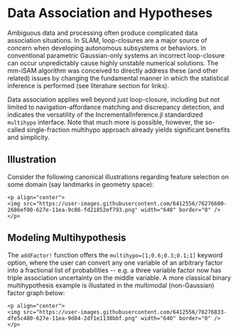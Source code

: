 # Data Association and Hypotheses

Ambiguous data and processing often produce complicated data association situations.  In SLAM, loop-closures are a major source of concern when developing autonomous subsystems or behaviors.  In conventional parametric Gaussian-only systems an incorrect loop-closure can occur unpredictably cause highly unstable numerical solutions.  The mm-iSAM algorithm was conceived to directly address these (and other related) issues by changing the fundamental manner in which the statistical inference is performed (see literature section for links).

Data association applies well beyond just loop-closure, including but not limited to navigation-affordance matching and discrepancy detection, and indicates the versatility of the IncrementalInference.jl standardized `multihypo` interface.  Note that much more is possible, however, the so-called single-fraction multihypo approach already yields significant benefits and simplicity.

## Illustration

Consider the following canonical illustrations regarding feature selection on some domain (say landmarks in geometry space):

```@raw html
<p align="center">
<img src="https://user-images.githubusercontent.com/6412556/76276600-2686ef00-627e-11ea-9c86-fd21852ef793.png" width="640" border="0" />
</p>
```

## Modeling Multihypothesis

The `addFactor!` function offers the `multihypo=[1;0.6;0.3;0.1;1]` keyword option, where the user can convert any one variable of an arbitrary factor into a fractional list of probabilities -- e.g. a three variable factor now has triple association uncertainty on the middle variable.  A more classical binary multihypothesis example is illustated in the multimodal (non-Gaussian) factor graph below:

```@raw html
<p align="center">
<img src="https://user-images.githubusercontent.com/6412556/76276833-dfe5c480-627e-11ea-9d84-2df1e1138bbf.png" width="640" border="0" />
</p>
```
